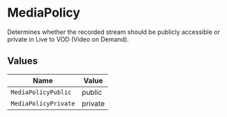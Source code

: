 # MediaPolicy

Determines whether the recorded stream should be publicly accessible or private in Live to VOD (Video on Demand).


## Values

| Name                 | Value                |
| -------------------- | -------------------- |
| `MediaPolicyPublic`  | public               |
| `MediaPolicyPrivate` | private              |